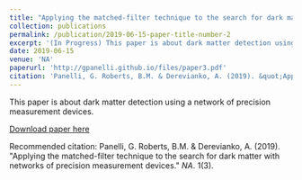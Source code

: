 ```yaml
---
title: "Applying the matched-filter technique to the search for dark matter with networks of precision measurement devices"
collection: publications
permalink: /publication/2019-06-15-paper-title-number-2
excerpt: '(In Progress) This paper is about dark matter detection using a network of precision measurement devices.'
date: 2019-06-15
venue: 'NA'
paperurl: 'http://gpanelli.github.io/files/paper3.pdf'
citation: 'Panelli, G. Roberts, B.M. & Derevianko, A. (2019). &quot;Applying the matched-filter technique to the search for dark matter with networks of precision measurement devices.&quot; <i>NA</i>. 1(3).'
---
```

This paper is about dark matter detection using a network of precision measurement devices.

[Download paper here](http://gpanelli.github.io/files/paper3.pdf)

Recommended citation: Panelli, G. Roberts, B.M. & Derevianko, A. (2019). "Applying the matched-filter technique to the search for dark matter with networks of precision measurement devices." <i>NA</i>. 1(3).